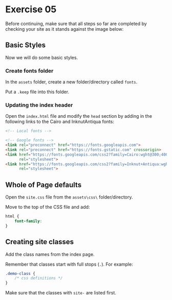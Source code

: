 # Exercise 05

Before continuing, make sure that all steps so far are completed by checking your site as it stands against the image below:



## Basic Styles

Now we will do some basic styles.

### Create fonts folder

In the `assets` folder, create a new folder/directory called `fonts`.

Put a `.keep` file into this folder.

### Updating the index header

Open the `index.html` file and modify the `head` section by adding in the following links to the Cairo and InknutAntiqua fonts:

```html
<!-- Local fonts -->

<!-- Google fonts -->
<link rel="preconnect" href="https://fonts.googleapis.com">
<link rel="preconnect" href="https://fonts.gstatic.com" crossorigin>
<link href="https://fonts.googleapis.com/css2?family=Cairo:wght@300;400;700&display=swap"
      rel="stylesheet">
<link href="https://fonts.googleapis.com/css2?family=Inknut+Antiqua:wght@300;400;500;700;900&display=swap" 
      rel="stylesheet">
```


## Whole of Page defaults
Open the `site.css` file from the `assets\css\` folder/directory.

Move to the top of the CSS file and add:

```css
html {
    font-family:  
}
```

## Creating site classes


Add the class names from the index page.

Remember that classes start with full stops (`.`).  For example:
```css
.demo-class {
    /* css definitions */
}
```
Make sure that the classes with `site-` are listed first.

